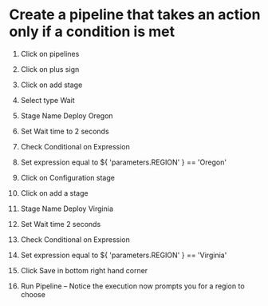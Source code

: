 # Create a pipeline that takes an action only if a condition is met
1.	Click on pipelines
2.	Click on plus sign
3.	Click on add stage 
4.	Select type Wait
5.	Stage Name Deploy Oregon
 
6.	Set Wait time to 2 seconds
7.	Check Conditional on Expression
8.	Set expression equal to ${ 'parameters.REGION' } == 'Oregon'
9.	Click on Configuration stage
10.	Click on add a stage
11.	Stage Name Deploy Virginia
12.	Set Wait time 2 seconds
13.	Check Conditional on Expression
14.	Set expression equal to ${ 'parameters.REGION' } == 'Virginia'
 
1.	Click Save in bottom right hand corner
2.	Run Pipeline – Notice the execution now prompts you for a region to choose
